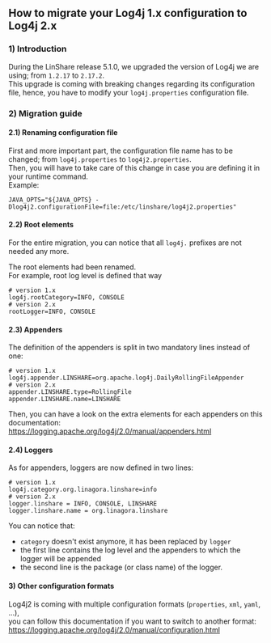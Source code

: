 ##  How to migrate your Log4j 1.x configuration to Log4j 2.x

### 1) Introduction

During the LinShare release 5.1.0, we upgraded the version of Log4j we are using; 
from `1.2.17` to `2.17.2`.  
This upgrade is coming with breaking changes regarding its configuration file, 
hence, you have to modify your `log4j.properties` configuration file.


### 2) Migration guide

#### 2.1) Renaming configuration file

First and more important part, the configuration file name has to be changed;
from `log4j.properties` to `log4j2.properties`.  
Then, you will have to take care of this change in case you are defining it in your runtime command.  
Example:  
```
JAVA_OPTS="${JAVA_OPTS} -Dlog4j2.configurationFile=file:/etc/linshare/log4j2.properties"
```

#### 2.2) Root elements

For the entire migration, you can notice that all `log4j.` prefixes are not needed any more.

The root elements had been renamed.  
For example, root log level is defined that way
```
# version 1.x
log4j.rootCategory=INFO, CONSOLE
# version 2.x
rootLogger=INFO, CONSOLE
```

#### 2.3) Appenders

The definition of the appenders is split in two mandatory lines instead of one:  
```
# version 1.x
log4j.appender.LINSHARE=org.apache.log4j.DailyRollingFileAppender
# version 2.x
appender.LINSHARE.type=RollingFile
appender.LINSHARE.name=LINSHARE
```

Then, you can have a look on the extra elements for each appenders on this documentation:  
https://logging.apache.org/log4j/2.0/manual/appenders.html

#### 2.4) Loggers

As for appenders, loggers are now defined in two lines:
```
# version 1.x
log4j.category.org.linagora.linshare=info
# version 2.x
logger.linshare = INFO, CONSOLE, LINSHARE
logger.linshare.name = org.linagora.linshare
```

You can notice that:
* `category` doesn't exist anymore, it has been replaced by `logger`
* the first line contains the log level and the appenders to which the logger will be appended
* the second line is the package (or class name) of the logger.

#### 3) Other configuration formats

Log4j2 is coming with multiple configuration formats (`properties`, `xml`, `yaml`, ...),  
you can follow this documentation if you want to switch to another format:  
https://logging.apache.org/log4j/2.0/manual/configuration.html

